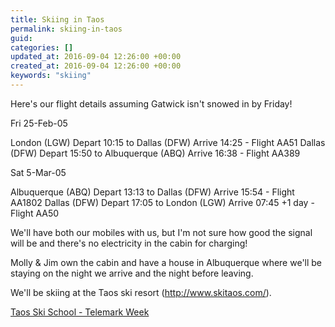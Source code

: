 ```yaml
---
title: Skiing in Taos
permalink: skiing-in-taos
guid:
categories: []
updated_at: 2016-09-04 12:26:00 +00:00
created_at: 2016-09-04 12:26:00 +00:00
keywords: "skiing"
---
```


Here's our flight details assuming Gatwick isn't snowed in by Friday!

Fri 25-Feb-05

London (LGW) Depart 10:15 to Dallas (DFW) Arrive 14:25 - Flight AA51
Dallas (DFW) Depart 15:50 to Albuquerque (ABQ) Arrive 16:38 - Flight
AA389

Sat 5-Mar-05

Albuquerque (ABQ) Depart 13:13 to Dallas (DFW) Arrive 15:54 - Flight
AA1802
Dallas (DFW) Depart 17:05 to London (LGW) Arrive 07:45 +1 day - Flight
AA50

We'll have both our mobiles with us, but I'm not sure how good the signal will be and there's no electricity in the cabin for charging!

Molly & Jim own the cabin and have a house in Albuquerque where we'll be
staying on the night we arrive and the night before leaving.

We'll be skiing at the Taos ski resort
(http://www.skitaos.com/).

[Taos Ski School - Telemark Week](https://web.archive.org/web/20050305222042/http://www.skitaos.org:80/SKI_SCHOOL/ski_weeks.php)

